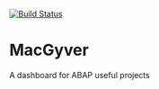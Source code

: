 [![Build Status](https://travis-ci.org/pacheco7/MacGyver.svg?branch=master)](https://travis-ci.org/pacheco7/MacGyver)

# MacGyver
A dashboard for ABAP useful projects
